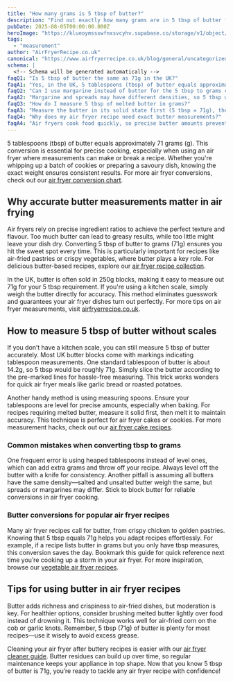```yaml
---
title: "How many grams is 5 tbsp of butter?"
description: "Find out exactly how many grams are in 5 tbsp of butter for perfect air fryer recipes. Includes UK conversions and tips!"
pubDate: 2025-08-05T00:00:00.000Z
heroImage: "https://klueoymssxwfnxsvcyhv.supabase.co/storage/v1/object/public/Shmucket/how-many-grams-is-5-tbsp-of-butter.webp"
tags:
  - "measurement"
author: "AirFryerRecipe.co.uk"
canonical: "https://www.airfryerrecipe.co.uk/blog/general/uncategorized/how-many-grams-is-5-tbsp-of-butter"
schema: |
  <!-- Schema will be generated automatically -->
faqQ1: "Is 5 tbsp of butter the same as 71g in the UK?"
faqA1: "Yes, in the UK, 5 tablespoons (tbsp) of butter equals approximately 71 grams (g). This conversion is based on standard block butter, which is denser than spreads. Always use level tablespoons for accuracy in air fryer recipes."
faqQ2: "Can I use margarine instead of butter for the 5 tbsp to grams conversion?"
faqA2: "Margarine and spreads may have different densities, so 5 tbsp won’t always equal 71g. For precise results, stick to block butter or check the packaging for weight per tablespoon. Air fryer recipes often work best with butter for flavour and texture."
faqQ3: "How do I measure 5 tbsp of melted butter in grams?"
faqA3: "Measure the butter in its solid state first (5 tbsp = 71g), then melt it. This avoids inaccuracies since melted butter can’t be levelled in a spoon. This method ensures your air fryer recipes turn out perfectly every time."
faqQ4: "Why does my air fryer recipe need exact butter measurements?"
faqA4: "Air fryers cook food quickly, so precise butter amounts prevent greasiness or dryness. Too much butter can cause smoke, while too little may lead to uneven browning. Measuring 5 tbsp (71g) accurately guarantees consistent, delicious results."
---
```

<p>5 tablespoons (tbsp) of butter equals approximately 71 grams (g). This conversion is essential for precise cooking, especially when using an air fryer where measurements can make or break a recipe. Whether you're whipping up a batch of cookies or preparing a savoury dish, knowing the exact weight ensures consistent results. For more air fryer conversions, check out our <a href=https://www.airfryerrecipe.co.uk/air-fryer-conversion-chart>air fryer conversion chart</a>.</p>

<h2>Why accurate butter measurements matter in air frying</h2>  
<p>Air fryers rely on precise ingredient ratios to achieve the perfect texture and flavour. Too much butter can lead to greasy results, while too little might leave your dish dry. Converting 5 tbsp of butter to grams (71g) ensures you hit the sweet spot every time. This is particularly important for recipes like air-fried pastries or crispy vegetables, where butter plays a key role. For delicious butter-based recipes, explore our <a href=https://www.airfryerrecipe.co.uk/recipes>air fryer recipe collection</a>.</p>  

<p>In the UK, butter is often sold in 250g blocks, making it easy to measure out 71g for your 5 tbsp requirement. If you're using a kitchen scale, simply weigh the butter directly for accuracy. This method eliminates guesswork and guarantees your air fryer dishes turn out perfectly. For more tips on air fryer measurements, visit <a href=https://www.airfryerrecipe.co.uk>airfryerrecipe.co.uk</a>.</p>  

<h2>How to measure 5 tbsp of butter without scales</h2>  
<p>If you don’t have a kitchen scale, you can still measure 5 tbsp of butter accurately. Most UK butter blocks come with markings indicating tablespoon measurements. One standard tablespoon of butter is about 14.2g, so 5 tbsp would be roughly 71g. Simply slice the butter according to the pre-marked lines for hassle-free measuring. This trick works wonders for quick air fryer meals like garlic bread or roasted potatoes.</p>  

<p>Another handy method is using measuring spoons. Ensure your tablespoons are level for precise amounts, especially when baking. For recipes requiring melted butter, measure it solid first, then melt it to maintain accuracy. This technique is perfect for air fryer cakes or cookies. For more measurement hacks, check out our <a href=https://www.airfryerrecipe.co.uk/recipe-category/cakes>air fryer cake recipes</a>.</p>  

<h3>Common mistakes when converting tbsp to grams</h3>  
<p>One frequent error is using heaped tablespoons instead of level ones, which can add extra grams and throw off your recipe. Always level off the butter with a knife for consistency. Another pitfall is assuming all butters have the same density—salted and unsalted butter weigh the same, but spreads or margarines may differ. Stick to block butter for reliable conversions in air fryer cooking.</p>  

<h3>Butter conversions for popular air fryer recipes</h3>  
<p>Many air fryer recipes call for butter, from crispy chicken to golden pastries. Knowing that 5 tbsp equals 71g helps you adapt recipes effortlessly. For example, if a recipe lists butter in grams but you only have tbsp measures, this conversion saves the day. Bookmark this guide for quick reference next time you’re cooking up a storm in your air fryer. For more inspiration, browse our <a href=https://www.airfryerrecipe.co.uk/recipe-category/vegetables>vegetable air fryer recipes</a>.</p>  

<h2>Tips for using butter in air fryer recipes</h2>  
<p>Butter adds richness and crispiness to air-fried dishes, but moderation is key. For healthier options, consider brushing melted butter lightly over food instead of drowning it. This technique works well for air-fried corn on the cob or garlic knots. Remember, 5 tbsp (71g) of butter is plenty for most recipes—use it wisely to avoid excess grease.</p>  

<p>Cleaning your air fryer after buttery recipes is easier with our <a href=https://www.airfryerrecipe.co.uk/air-fryer-cleaner>air fryer cleaner guide</a>. Butter residues can build up over time, so regular maintenance keeps your appliance in top shape. Now that you know 5 tbsp of butter is 71g, you’re ready to tackle any air fryer recipe with confidence!</p>

